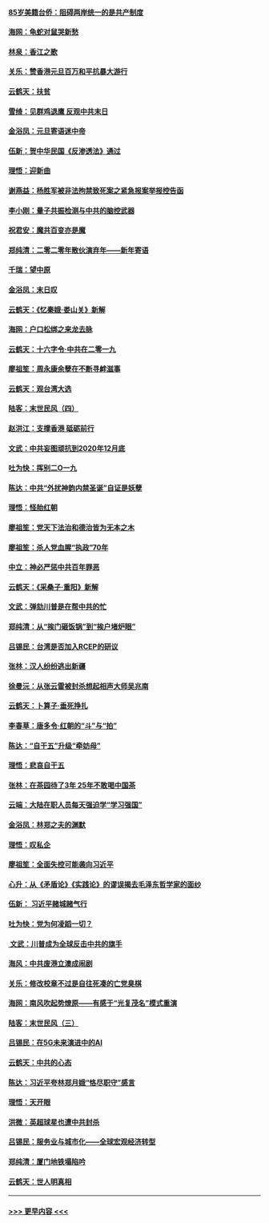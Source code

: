 #### [85岁美籍台侨：阻碍两岸统一的是共产制度](../pages/nsc993/n11765043.md?t=01040744) 
#### [海网：龟蛇对鼠哭新愁](../pages/nsc993/n11764895.md?t=01040744) 
#### [林泉：香江之歌](../pages/nsc993/n11764415.md?t=01040744) 
#### [关乐：赞香港元旦百万和平抗暴大游行](../pages/nsc993/n11764382.md?t=01040744) 
#### [云鹤天：扶贫](../pages/nsc993/n11764245.md?t=01040744) 
#### [雪绮：见群鸡退鹰  反观中共末日](../pages/nsc993/n11762112.md?t=01040744) 
#### [金浴凤：元旦寄语迷中帝](../pages/nsc993/n11761788.md?t=01040744) 
#### [伍新：贺中华民国《反渗透法》通过](../pages/nsc993/n11761994.md?t=01040744) 
#### [理悟：迎新曲](../pages/nsc993/n11761152.md?t=01040744) 
#### [谢燕益：杨胜军被非法拘禁致死案之紧急报案举报控告函](../pages/nsc993/n11756134.md?t=01040744) 
#### [李小刚：量子共振检测与中共的脑控武器](../pages/nsc993/n11754518.md?t=01040744) 
#### [祝君安：魔共百变亦是魔](../pages/nsc993/n11754469.md?t=01040744) 
#### [郑纯清：二零二零年散伙演弃年——新年寄语](../pages/nsc993/n11754195.md?t=01040744) 
#### [千瑞：望中原](../pages/nsc993/n11754159.md?t=01040744) 
#### [金浴凤：末日叹](../pages/nsc993/n11752359.md?t=01040744) 
#### [云鹤天：《忆秦娥‧娄山关》新解](../pages/nsc993/n11752348.md?t=01040744) 
#### [海网：户口松绑之来龙去脉](../pages/nsc993/n11752328.md?t=01040744) 
#### [云鹤天：十六字令‧中共在二零一九](../pages/nsc993/n11752305.md?t=01040744) 
#### [廖祖笙：周永康余孽在不断寻衅滋事](../pages/nsc993/n11751013.md?t=01040744) 
#### [云鹤天：观台湾大选](../pages/nsc993/n11751007.md?t=01040744) 
#### [陆客：末世民风（四）](../pages/nsc993/n11749203.md?t=01040744) 
#### [赵洪江：支撑香港 砥砺前行](../pages/nsc993/n11748482.md?t=01040744) 
#### [文武：中共妄图顽抗到2020年12月底](../pages/nsc993/n11748446.md?t=01040744) 
#### [吐为快：挥别二O一九](../pages/nsc993/n11748411.md?t=01040744) 
#### [陈达：中共“外扰神韵内禁圣诞”自证是妖孽](../pages/nsc993/n11748226.md?t=01040744) 
#### [理悟：怪胎红朝](../pages/nsc993/n11748206.md?t=01040744) 
#### [廖祖笙：党天下法治和德治皆为无本之木](../pages/nsc993/n11748135.md?t=01040744) 
#### [廖祖笙：杀人党血腥“执政”70年](../pages/nsc993/n11745144.md?t=01040744) 
#### [中立：神必严惩中共百年罪恶](../pages/nsc993/n11744970.md?t=01040744) 
#### [云鹤天：《采桑子‧重阳》新解](../pages/nsc993/n11744948.md?t=01040744) 
#### [文武：弹劾川普是在帮中共的忙](../pages/nsc993/n11744758.md?t=01040744) 
#### [郑纯清：从“挨门砸饭锅”到“挨户堵炉眼”](../pages/nsc993/n11744745.md?t=01040744) 
#### [吕锡民：台湾是否加入RCEP的研议](../pages/nsc993/n11744701.md?t=01040744) 
#### [张林：汉人纷纷逃出新疆](../pages/nsc993/n11743530.md?t=01040744) 
#### [徐曼沅：从张云雷被封杀想起相声大师吴兆南](../pages/nsc993/n11741816.md?t=01040744) 
#### [云鹤天：卜算子‧垂死挣扎](../pages/nsc993/n11739956.md?t=01040744) 
#### [李春草：唐多令‧红朝的“斗”与“拍”](../pages/nsc993/n11739830.md?t=01040744) 
#### [陈达：“自干五”升级“牵妨母”](../pages/nsc993/n11739724.md?t=01040744) 
#### [理悟：悲哀自干五](../pages/nsc993/n11739547.md?t=01040744) 
#### [张林：在茶园待了3年 25年不敢喝中国茶](../pages/nsc993/n11739240.md?t=01040744) 
#### [云端：大陆在职人员每天强迫学“学习强国”](../pages/nsc993/n11738735.md?t=01040744) 
#### [金浴凤：林郑之夫的渊默](../pages/nsc993/n11737735.md?t=01040744) 
#### [理悟：叹私企](../pages/nsc993/n11737715.md?t=01040744) 
#### [廖祖笙：全面失控可能袭向习近平](../pages/nsc993/n11737704.md?t=01040744) 
#### [心升：从《矛盾论》《实践论》的谬误揭去毛泽东哲学家的面纱](../pages/nsc993/n11736962.md?t=01040744) 
#### [伍新： 习近平赌城赌气行](../pages/nsc993/n11736929.md?t=01040744) 
#### [吐为快：党为何凌蹈一切？](../pages/nsc993/n11736915.md?t=01040744) 
#### [ 文武：川普成为全球反击中共的旗手](../pages/nsc993/n11736882.md?t=01040744) 
#### [海风：中共废港立澳成闹剧](../pages/nsc993/n11735857.md?t=01040744) 
#### [关乐：修改校章不过是自往死凑的亡党臭棋](../pages/nsc993/n11735097.md?t=01040744) 
#### [海网：南风吹起势燎原——有感于“光复茂名”模式重演](../pages/nsc993/n11732308.md?t=01040744) 
#### [陆客：末世民风（三）](../pages/nsc993/n11732211.md?t=01040744) 
#### [吕锡民：在5G未来演进中的AI](../pages/nsc993/n11730010.md?t=01040744) 
#### [云鹤天：中共的心态](../pages/nsc993/n11729906.md?t=01040744) 
#### [陈达：习近平夸林郑月娥“恪尽职守”感言](../pages/nsc993/n11729881.md?t=01040744) 
#### [理悟：天开眼](../pages/nsc993/n11729699.md?t=01040744) 
#### [洪微：英超球星也遭中共封杀](../pages/nsc993/n11727243.md?t=01040744) 
#### [吕锡民：服务业与城市化——全球宏观经济转型](../pages/nsc993/n11725845.md?t=01040744) 
#### [郑纯清：厦门地铁塌陷吟](../pages/nsc993/n11725813.md?t=01040744) 
#### [云鹤天：世人明真相](../pages/nsc993/n11725621.md?t=01040744) 

----
#### [ >>> 更早内容 <<< ](../indexes/nsc993-earlier.md)
